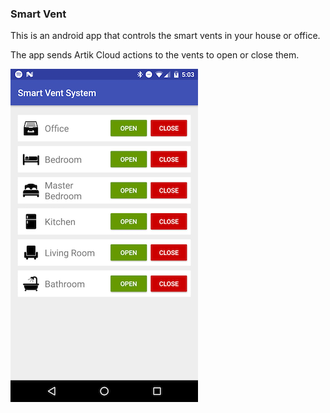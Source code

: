 ### Smart Vent

This is an android app that controls the smart vents in your house or office.

The app sends Artik Cloud actions to the vents to open or close them.

![Smart Vent System Screenshot](smart_vent_app.png)

